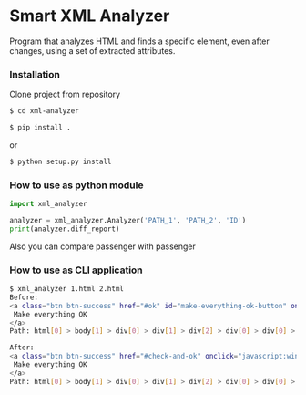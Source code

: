 # Smart XML Analyzer

Program that analyzes HTML and finds a specific element, even after changes, using a set of extracted attributes.

### Installation

Clone project from repository

```sh
$ cd xml-analyzer
```

```sh
$ pip install .
```

or

```sh
$ python setup.py install
```



### How to use as python module

```python
import xml_analyzer

analyzer = xml_analyzer.Analyzer('PATH_1', 'PATH_2', 'ID')
print(analyzer.diff_report)
```

Also you can compare passenger with passenger


### How to use as CLI application

```sh
$ xml_analyzer 1.html 2.html
Before:
<a class="btn btn-success" href="#ok" id="make-everything-ok-button" onclick="javascript:window.okDone(); return false;" rel="next" title="Make-Button">
 Make everything OK
</a>
Path: html[0] > body[1] > div[0] > div[1] > div[2] > div[0] > div[0] > div[1] > a[0]

After:
<a class="btn btn-success" href="#check-and-ok" onclick="javascript:window.okDone(); return false;" rel="done" title="Make-Button">
 Make everything OK
</a>
Path: html[0] > body[1] > div[0] > div[1] > div[2] > div[0] > div[0] > div[1] > a[1]
```